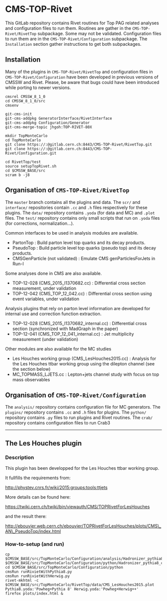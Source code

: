 # CMS-TOP-Rivet

This GitLab repository contains Rivet routines for Top PAG related analyses and configuration files to run them. 
Routines are gather in the `CMS-TOP-Rivet/RivetTop` subpackage. Some may not be validated.
Configuration files to run them are in the `CMS-TOP-Rivet/Configuration` subpackage.
The `Installation` section gather instructions to get both subpackages.

## Installation

Many of the plugins in `CMS-TOP-Rivet/RivetTop` and configuration files in `CMS-TOP-Rivet/Configuration` have been developed in previous versions of CMSSW and Rivet. 
Please, be aware that bugs could have been introduced while porting to newer versions.

    cmsrel CMSSW_8_1_0
    cd CMSSW_8_1_0/src
    cmsenv

    git-cms-init
    git-cms-addpkg GeneratorInterface/RivetInterface
    git-cms-addpkg Configuration/Generator
    git-cms-merge-topic jhgoh:TOP-RIVET-80X

    mkdir TopMonteCarlo
    cd TopMonteCarlo
    git clone https://:@gitlab.cern.ch:8443/CMS-TOP-Rivet/RivetTop.git
    git clone https://:@gitlab.cern.ch:8443/CMS-TOP-Rivet/Configuration.git

    cd RivetTop/test
    source setupTopRivet.sh
    cd $CMSSW_BASE/src
    scram b -j8

## Organisation of `CMS-TOP-Rivet/RivetTop` 

The `master` branch contains all the plugins and data.
The `scr/` and `interface/` repositories contain `.cc` and `.h` files respectively for these plugins.
The `data/` repository contains `.yoda` (for data and MC) and `.plot` files.
The `test/` repository contains only small scripts that run on `.yoda` files (for corrections, normalization...).

Common interfaces to be used in analysis modules are available.

  * PartonTop : Build parton level top quarks and its decay products.
  * PseudoTop : Build particle level top quarks (pseudo top) and its decay products.
  * CMSGenParticle (not validated) : Emulate CMS genParticlesForJets in Run-I

Some analyses done in CMS are also available.

  * TOP-12-028 (CMS\_2015\_I1370682.cc) : Differential cross section measurement, under validation
  * TOP-12-042 (CMS\_TOP\_12\_042.cc) : Differential cross section using event variables, under validation

Analysis plugins that rely on parton level information are developed for internal use and correction function extraction.
  * TOP-12-028 (CMS\_2015\_I1370682\_internal.cc) : Differential cross section (synchronized with MadGraph in the paper)
  * TOP-12-041 (CMS\_TOP\_12\_041\_internal.cc) : Jet multiplicity measurement (under validation)

Other modules are also available for the MC studies

  * Les Houches working group (CMS\_LesHouches2015.cc) : Analysis for the Les Houches ttbar working group using the dilepton channel (see the section below)
  * MC\_TOPMASS\_LJETS.cc : Lepton+jets channel study with focus on top mass observables

## Organisation of `CMS-TOP-Rivet/Configuration`

The `analysis/` repository contains configuration file for MC generators.
The `plugins/` repository contains `.cc` and `.h` files for plugins.
The `python/` repository contains `.py` files to run plugins and Rivet routines.
The `crab/` repository contains configuration files to run Crab3

---------------------------------------

## The Les Houches plugin
### Description
This plugin has been developped for the Les Houches ttbar working group.

It fullfills the requirements from:

http://phystev.cnrs.fr/wiki/2015:groups:tools:ttjets

More details can be found here:

https://twiki.cern.ch/twiki/bin/viewauth/CMS/TOPRivetForLesHouches

and the result there:

http://ebouvier.web.cern.ch/ebouvier/TOPRivetForLesHouches/plots/CMS\_AN\_PseudoTop/index.html

### How-to-setup (and run)

    cp $CMSSW_BASE/src/TopMonteCarlo/Configuration/analysis/Hadronizer_pythia8_cff.py $CMSSW_BASE/src/TopMonteCarlo/Configuration/python/Hadronizer_pythia8_cff.py
    cd $CMSSW_BASE/src/TopMonteCarlo/Configuration/python
    cmsRun runRivietWithPythia8.py
    cmsRun runRivietWithHerwig.py
    rivet-mkhtml -c $CMSSW_BASE/src/TopMonteCarlo/RivetTop/data/CMS_LesHouches2015.plot Pythia8.yoda:'Powheg+Pythia 8' Herwig.yoda:'Powheg+Herwig++'
    firefox plots/index.html &
